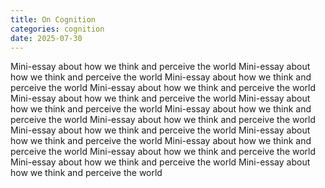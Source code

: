 ```yaml
---
title: On Cognition
categories: cognition
date: 2025-07-30
---
```


Mini-essay about how we think and perceive the world
Mini-essay about how we think and perceive the world
Mini-essay about how we think and perceive the world
Mini-essay about how we think and perceive the world
Mini-essay about how we think and perceive the world
Mini-essay about how we think and perceive the world
Mini-essay about how we think and perceive the world
Mini-essay about how we think and perceive the world
Mini-essay about how we think and perceive the world
Mini-essay about how we think and perceive the world
Mini-essay about how we think and perceive the world
Mini-essay about how we think and perceive the world
Mini-essay about how we think and perceive the world
Mini-essay about how we think and perceive the world
